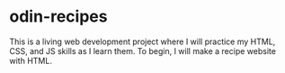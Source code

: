 # odin-recipes

This is a living web development project where I will practice my HTML, CSS, and JS skills
as I learn them. To begin, I will make a recipe website with HTML.
